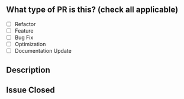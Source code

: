 ## What type of PR is this? (check all applicable)

- [ ] Refactor
- [ ] Feature
- [ ] Bug Fix
- [ ] Optimization
- [ ] Documentation Update

## Description

## Issue Closed